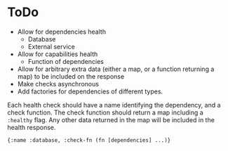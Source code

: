 ToDo
====

* Allow for dependencies health
  * Database
  * External service
* Allow for capabilities health
  * Function of dependencies
* Allow for arbitrary extra data (either a map, or a function returning a map)
  to be included on the response  
* Make checks asynchronous
* Add factories for dependencies of different types.

Each health check should have a name identifying the dependency, and a check 
function. The check function should return a map including a `:healthy` flag.
Any other data returned in the map will be included in the health response.

`{:name :database, :check-fn (fn [dependencies] ...)}`
